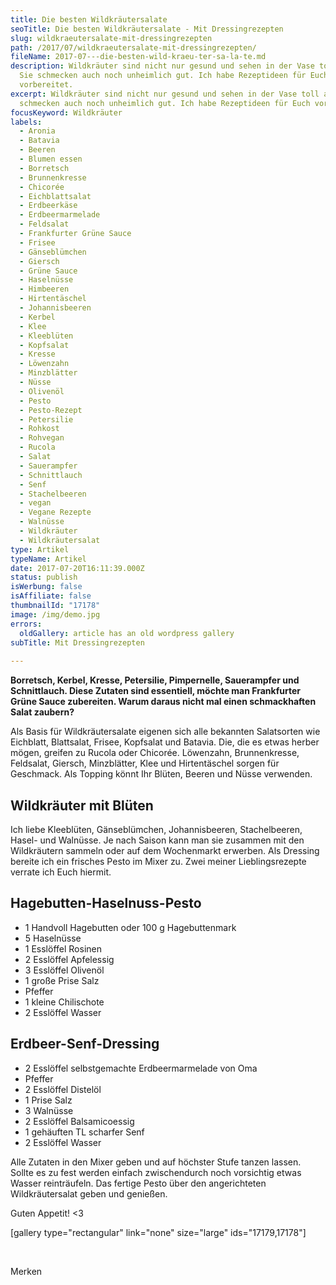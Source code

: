 ```yaml
---
title: Die besten Wild­kräu­ter­sa­la­te
seoTitle: Die besten Wildkräutersalate - Mit Dressingrezepten
slug: wildkraeutersalate-mit-dressingrezepten
path: /2017/07/wildkraeutersalate-mit-dressingrezepten/
fileName: 2017-07---die-besten-wild-kraeu-ter-sa-la-te.md
description: Wildkräuter sind nicht nur gesund und sehen in der Vase toll aus -
  Sie schmecken auch noch unheimlich gut. Ich habe Rezeptideen für Euch
  vorbereitet.
excerpt: Wildkräuter sind nicht nur gesund und sehen in der Vase toll aus - Sie
  schmecken auch noch unheimlich gut. Ich habe Rezeptideen für Euch vorbereitet.
focusKeyword: Wildkräuter
labels:
  - Aronia
  - Batavia
  - Beeren
  - Blumen essen
  - Borretsch
  - Brunnenkresse
  - Chicorée
  - Eichblattsalat
  - Erdbeerkäse
  - Erdbeermarmelade
  - Feldsalat
  - Frankfurter Grüne Sauce
  - Frisee
  - Gänseblümchen
  - Giersch
  - Grüne Sauce
  - Haselnüsse
  - Himbeeren
  - Hirtentäschel
  - Johannisbeeren
  - Kerbel
  - Klee
  - Kleeblüten
  - Kopfsalat
  - Kresse
  - Löwenzahn
  - Minzblätter
  - Nüsse
  - Olivenöl
  - Pesto
  - Pesto-Rezept
  - Petersilie
  - Rohkost
  - Rohvegan
  - Rucola
  - Salat
  - Sauerampfer
  - Schnittlauch
  - Senf
  - Stachelbeeren
  - vegan
  - Vegane Rezepte
  - Walnüsse
  - Wildkräuter
  - Wildkräutersalat
type: Artikel
typeName: Artikel
date: 2017-07-20T16:11:39.000Z
status: publish
isWerbung: false
isAffiliate: false
thumbnailId: "17178"
image: /img/demo.jpg
errors:
  oldGallery: article has an old wordpress gallery
subTitle: Mit Dressingrezepten
  
---
```


**Borretsch, Kerbel, Kresse, Petersilie, Pimpernelle, Sauerampfer und
Schnittlauch. Diese Zutaten sind essentiell, möchte man Frankfurter Grüne Sauce
zubereiten. Warum daraus nicht mal einen schmackhaften Salat zaubern?**

Als Basis für Wildkräutersalate eigenen sich alle bekannten Salatsorten wie
Eichblatt, Blattsalat, Frisee, Kopfsalat und Batavia. Die, die es etwas herber
mögen, greifen zu Rucola oder Chicorée. Löwenzahn, Brunnenkresse, Feldsalat,
Giersch, Minzblätter, Klee und Hirtentäschel sorgen für Geschmack. Als Topping
könnt Ihr Blüten, Beeren und Nüsse verwenden.

## Wildkräuter mit Blüten

Ich liebe Kleeblüten, Gänseblümchen, Johannisbeeren, Stachelbeeren, Hasel- und
Walnüsse. Je nach Saison kann man sie zusammen mit den Wildkräutern sammeln oder
auf dem Wochenmarkt erwerben. Als Dressing bereite ich ein frisches Pesto im
Mixer zu. Zwei meiner Lieblingsrezepte verrate ich Euch hiermit.

## Hagebutten-Haselnuss-Pesto

- 1 Handvoll Hagebutten oder 100 g Hagebuttenmark
- 5 Haselnüsse
- 1 Esslöffel Rosinen
- 2 Esslöffel Apfelessig
- 3 Esslöffel Olivenöl
- 1 große Prise Salz
- Pfeffer
- 1 kleine Chilischote
- 2 Esslöffel Wasser

## Erdbeer-Senf-Dressing

- 2 Esslöffel selbstgemachte Erdbeermarmelade von Oma
- Pfeffer
- 2 Esslöffel Distelöl
- 1 Prise Salz
- 3 Walnüsse
- 2 Esslöffel Balsamicoessig
- 1 gehäuften TL scharfer Senf
- 2 Esslöffel Wasser

Alle Zutaten in den Mixer geben und auf höchster Stufe tanzen lassen. Sollte es
zu fest werden einfach zwischendurch noch vorsichtig etwas Wasser reinträufeln.
Das fertige Pesto über den angerichteten Wildkräutersalat geben und genießen.

Guten Appetit! &lt;3

[gallery type="rectangular" link="none" size="large" ids="17179,17178"]

&nbsp;

Merken

  